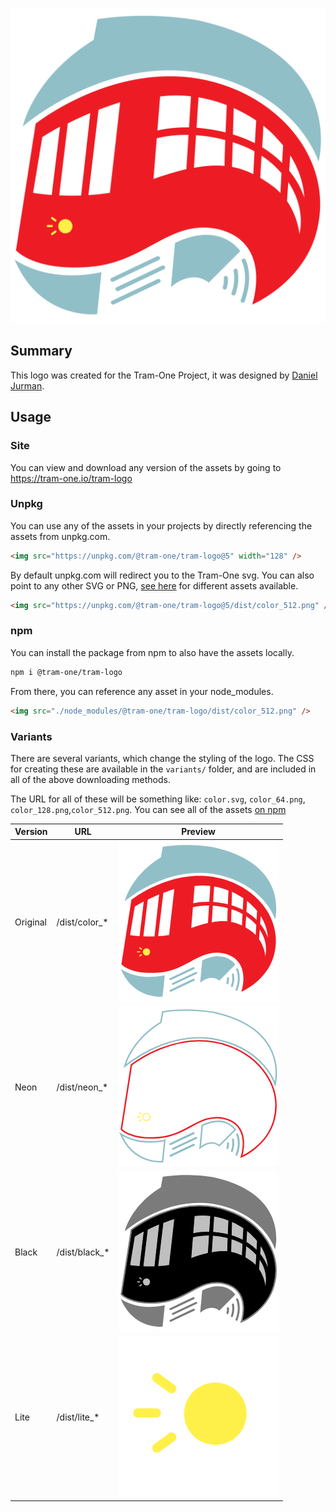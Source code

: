 <p align="center">
  <img src="logo.svg" width="512" />
</p>

## Summary

This logo was created for the Tram-One Project, it was designed by [Daniel Jurman](https://danieljurman.com/).

## Usage

### Site

You can view and download any version of the assets by going to https://tram-one.io/tram-logo

### Unpkg

You can use any of the assets in your projects by directly referencing the assets from unpkg.com.

```html
<img src="https://unpkg.com/@tram-one/tram-logo@5" width="128" />
```

By default unpkg.com will redirect you to the Tram-One svg. You can also point to any other SVG or PNG, [see here](https://www.npmjs.com/package/@tram-one/tram-logo?activeTab=code) for different assets available.

```html
<img src="https://unpkg.com/@tram-one/tram-logo@5/dist/color_512.png" />
```

### npm

You can install the package from npm to also have the assets locally.

```sh
npm i @tram-one/tram-logo
```

From there, you can reference any asset in your node_modules.

```html
<img src="./node_modules/@tram-one/tram-logo/dist/color_512.png" />
```

### Variants

There are several variants, which change the styling of the logo. The CSS for creating these are available in the `variants/` folder, and are included in all of the above downloading methods.

The URL for all of these will be something like: `color.svg`, `color_64.png`, `color_128.png`,`color_512.png`.
You can see all of the assets [on npm](https://www.npmjs.com/package/@tram-one/tram-logo?activeTab=code)

| Version  | URL             | Preview                          |
| -------- | --------------- | -------------------------------- |
| Original | /dist/color\_\* | <img src="./dist/color_256.png"> |
| Neon     | /dist/neon\_\*  | <img src="./dist/neon_256.png">  |
| Black    | /dist/black\_\* | <img src="./dist/black_256.png"> |
| Lite     | /dist/lite\_\*  | <img src="./dist/lite_256.png">  |
